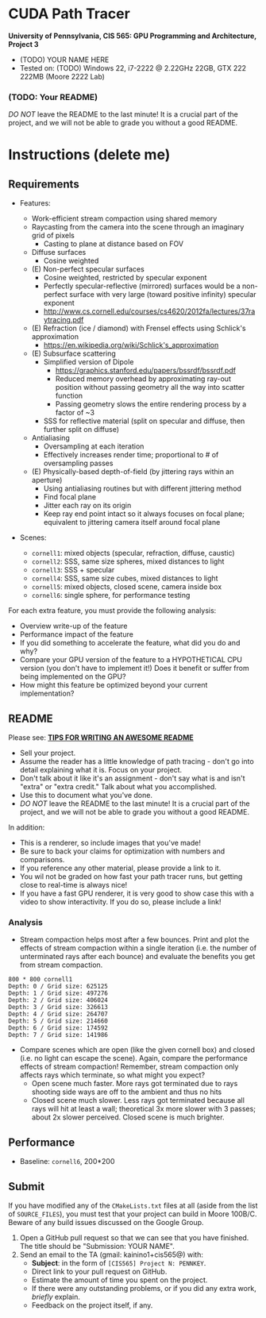 CUDA Path Tracer
================

**University of Pennsylvania, CIS 565: GPU Programming and Architecture, Project 3**

* (TODO) YOUR NAME HERE
* Tested on: (TODO) Windows 22, i7-2222 @ 2.22GHz 22GB, GTX 222 222MB (Moore 2222 Lab)

### (TODO: Your README)

*DO NOT* leave the README to the last minute! It is a crucial part of the
project, and we will not be able to grade you without a good README.

Instructions (delete me)
========================

## Requirements

* Features:
  * Work-efficient stream compaction using shared memory
  * Raycasting from the camera into the scene through an imaginary grid of pixels
    * Casting to plane at distance based on FOV
  * Diffuse surfaces
    * Cosine weighted
  * (E) Non-perfect specular surfaces
    * Cosine weighted, restricted by specular exponent
    * Perfectly specular-reflective (mirrored) surfaces would be a non-perfect surface with very large (toward positive infinity) specular exponent
    * http://www.cs.cornell.edu/courses/cs4620/2012fa/lectures/37raytracing.pdf
  * (E) Refraction (ice / diamond) with Frensel effects using Schlick's approximation
    * https://en.wikipedia.org/wiki/Schlick's_approximation
  * (E) Subsurface scattering
    * Simplified version of Dipole
      * https://graphics.stanford.edu/papers/bssrdf/bssrdf.pdf
      * Reduced memory overhead by approximating ray-out position without passing geometry all the way into scatter function
      * Passing geometry slows the entire rendering process by a factor of ~3
    * SSS for reflective material (split on specular and diffuse, then further split on diffuse)
  * Antialiasing
    * Oversampling at each iteration
    * Effectively increases render time; proportional to # of oversampling passes
  * (E) Physically-based depth-of-field (by jittering rays within an aperture)
    * Using antialiasing routines but with different jittering method
    * Find focal plane
    * Jitter each ray on its origin
    * Keep ray end point intact so it always focuses on focal plane; equivalent to jittering camera itself around focal plane

* Scenes:
  * `cornell1`: mixed objects (specular, refraction, diffuse, caustic)
  * `cornell2`: SSS, same size spheres, mixed distances to light
  * `cornell3`: SSS + specular
  * `cornell4`: SSS, same size cubes, mixed distances to light
  * `cornell5`: mixed objects, closed scene, camera inside box
  * `cornell6`: single sphere, for performance testing

For each extra feature, you must provide the following analysis:

* Overview write-up of the feature
* Performance impact of the feature
* If you did something to accelerate the feature, what did you do and why?
* Compare your GPU version of the feature to a HYPOTHETICAL CPU version
  (you don't have to implement it!) Does it benefit or suffer from being
  implemented on the GPU?
* How might this feature be optimized beyond your current implementation?

## README

Please see: [**TIPS FOR WRITING AN AWESOME README**](https://github.com/pjcozzi/Articles/blob/master/CIS565/GitHubRepo/README.md)

* Sell your project.
* Assume the reader has a little knowledge of path tracing - don't go into
  detail explaining what it is. Focus on your project.
* Don't talk about it like it's an assignment - don't say what is and isn't
  "extra" or "extra credit." Talk about what you accomplished.
* Use this to document what you've done.
* *DO NOT* leave the README to the last minute! It is a crucial part of the
  project, and we will not be able to grade you without a good README.

In addition:

* This is a renderer, so include images that you've made!
* Be sure to back your claims for optimization with numbers and comparisons.
* If you reference any other material, please provide a link to it.
* You wil not be graded on how fast your path tracer runs, but getting close to
  real-time is always nice!
* If you have a fast GPU renderer, it is very good to show case this with a
  video to show interactivity. If you do so, please include a link!

### Analysis

* Stream compaction helps most after a few bounces. Print and plot the
  effects of stream compaction within a single iteration (i.e. the number of
  unterminated rays after each bounce) and evaluate the benefits you get from
  stream compaction.
```
800 * 800 cornell1
Depth: 0 / Grid size: 625125
Depth: 1 / Grid size: 497276
Depth: 2 / Grid size: 406024
Depth: 3 / Grid size: 326613
Depth: 4 / Grid size: 264707
Depth: 5 / Grid size: 214660
Depth: 6 / Grid size: 174592
Depth: 7 / Grid size: 141986
```

* Compare scenes which are open (like the given cornell box) and closed
  (i.e. no light can escape the scene). Again, compare the performance effects
  of stream compaction! Remember, stream compaction only affects rays which
  terminate, so what might you expect?
  * Open scene much faster. More rays got terminated due to rays shooting side ways are off to the ambient and thus no hits
  * Closed scene much slower. Less rays got terminated because all rays will hit at least a wall; theoretical 3x more slower with 3 passes; about 2x slower perceived. Closed scene is much brighter.

## Performance
* Baseline: `cornell6`, 200*200


## Submit

If you have modified any of the `CMakeLists.txt` files at all (aside from the
list of `SOURCE_FILES`), you must test that your project can build in Moore
100B/C. Beware of any build issues discussed on the Google Group.

1. Open a GitHub pull request so that we can see that you have finished.
   The title should be "Submission: YOUR NAME".
2. Send an email to the TA (gmail: kainino1+cis565@) with:
   * **Subject**: in the form of `[CIS565] Project N: PENNKEY`.
   * Direct link to your pull request on GitHub.
   * Estimate the amount of time you spent on the project.
   * If there were any outstanding problems, or if you did any extra
     work, *briefly* explain.
   * Feedback on the project itself, if any.
